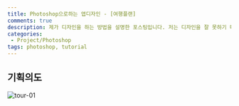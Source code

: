 ```yaml
---
title: Photoshop으로하는 앱디자인 - [여행플랜]
comments: true
description: 제가 디자인을 하는 방법을 설명한 포스팅입니다. 저는 디자인을 잘 못하기 때문에 야매(?)로 디자인을 하고 있습니다. 처음 디자인을 배우시는 분이라면 저와 같은 방법으로 시작하시면 재밌게 디자인을 시작할 수 있지 않을까..요? ㅎㅎㅎ
categories:
 - Project/Photoshop
tags: photoshop, tutorial
---
```


## 기획의도

![tour-01](https://raw.githubusercontent.com/wkddnjset/wkddnjset.github.io/master/_posts/images/2018-02-01/tour_01.png "출처 : google")